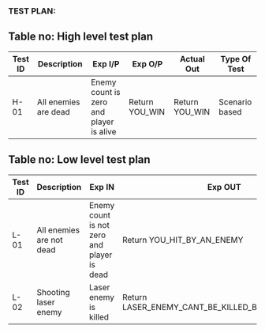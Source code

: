 ### TEST PLAN:

## Table no: High level test plan

| **Test ID** | **Description**                                              | **Exp I/P** | **Exp O/P** | **Actual Out** |**Type Of Test**  |    
|-------------|--------------------------------------------------------------|------------|-------------|----------------|------------------|
|  H-01| All enemies are dead | Enemy count is zero and player is alive  | Return YOU_WIN | Return YOU_WIN | Scenario based |

## Table no: Low level test plan

| **Test ID** | **Description**                                                   |                    **Exp IN**                      | **Exp OUT** | **Actual Out** |**Type Of Test**  |    
|-------------|-------------------------------------------------------------------|------------|-------------|----------------|------------------|
|  L-01       |All enemies are not dead|Enemy count is not zero and player is dead|Return YOU_HIT_BY_AN_ENEMY|Return YOU_HIT_BY_AN_ENEMY|Scenario based |
|  L-02       |Shooting laser enemy|Laser enemy is killed|Return LASER_ENEMY_CANT_BE_KILLED_BY_PLAYERS_SHOT|Return LASER_ENEMY_CANT_BE_KILLED_BY_PLAYERS_SHOT|Scenario based  |
